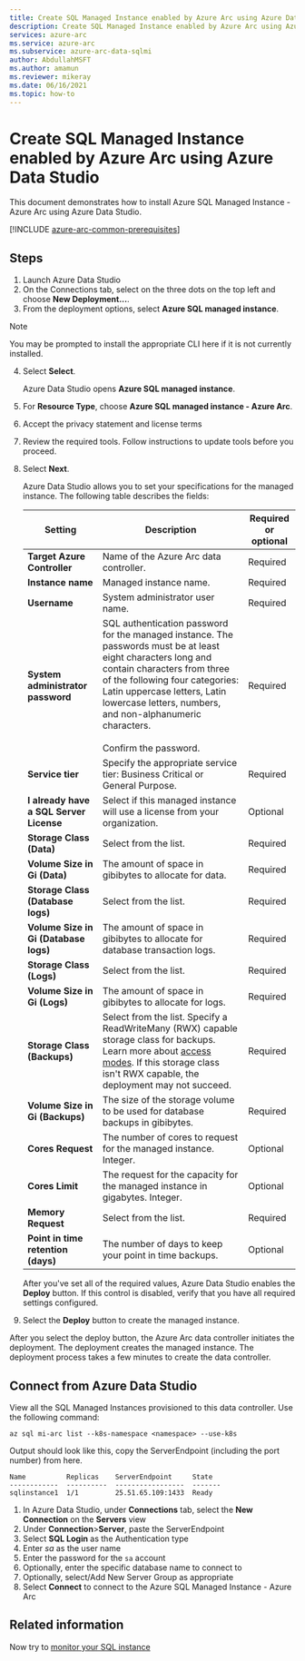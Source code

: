 ```yaml
---
title: Create SQL Managed Instance enabled by Azure Arc using Azure Data Studio
description: Create SQL Managed Instance enabled by Azure Arc using Azure Data Studio
services: azure-arc
ms.service: azure-arc
ms.subservice: azure-arc-data-sqlmi
author: AbdullahMSFT
ms.author: amamun
ms.reviewer: mikeray
ms.date: 06/16/2021
ms.topic: how-to
---
```


# Create SQL Managed Instance enabled by Azure Arc using Azure Data Studio

This document demonstrates how to install Azure SQL Managed Instance - Azure Arc using Azure Data Studio.

[!INCLUDE [azure-arc-common-prerequisites](./includes/azure-arc-common-prerequisites.md)]

## Steps

1. Launch Azure Data Studio
2. On the Connections tab, select on the three dots on the top left and choose **New Deployment...**.
3. From the deployment options, select **Azure SQL managed instance**.
  > [!NOTE]
  > You may be prompted to install the appropriate CLI here if it is not currently installed.
  
4. Select **Select**.

   Azure Data Studio opens **Azure SQL managed instance**. 

5. For **Resource Type**, choose **Azure SQL managed instance - Azure Arc**. 
6. Accept the privacy statement and license terms
1. Review the required tools. Follow instructions to update tools before you proceed.
1. Select **Next**.

   Azure Data Studio allows you to set your specifications for the managed instance. The following table describes the fields:

    |Setting    | Description | Required or optional
    |-------|-------|-------|
    |**Target Azure Controller** | Name of the Azure Arc data controller. | Required |
    |**Instance name** | Managed instance name. | Required |
    |**Username** | System administrator user name. | Required |
    |**System administrator password** | SQL authentication password for the managed instance. The passwords must be at least eight characters long and contain characters from three of the following four categories: Latin uppercase letters, Latin lowercase letters, numbers, and non-alphanumeric characters.<br/></br> Confirm the password. | Required |
    |**Service tier** | Specify the appropriate service tier: Business Critical or General Purpose. | Required |
    |**I already have a SQL Server License** | Select if this managed instance will use a license from your organization.  | Optional |
    |**Storage Class (Data)** | Select from the list. | Required |
    |**Volume Size in Gi (Data)** | The amount of space in gibibytes to allocate for data. | Required |
    |**Storage Class (Database logs)** | Select from the list. | Required |
    |**Volume Size in Gi (Database logs)** | The amount of space in gibibytes to allocate for database transaction logs. | Required |
    |**Storage Class (Logs)** | Select from the list. | Required |
    |**Volume Size in Gi (Logs)** | The amount of space in gibibytes to allocate for logs. | Required |
    |**Storage Class (Backups)** | Select from the list. Specify a ReadWriteMany (RWX) capable storage class for backups. Learn more about [access modes](https://kubernetes.io/docs/concepts/storage/persistent-volumes/#access-modes). If this storage class isn't RWX capable, the deployment may not succeed. | Required |
    |**Volume Size in Gi (Backups)** | The size of the storage volume to be used for database backups in gibibytes. | Required |
    |**Cores Request** | The number of cores to request for the managed instance. Integer. | Optional |
    |**Cores Limit** | The request for the capacity for the managed instance in gigabytes. Integer. | Optional |
    |**Memory Request** | Select from the list. | Required |
    |**Point in time retention (days)** | The number of days to keep your point in time backups. | Optional |

   After you've set all of the required values, Azure Data Studio enables the **Deploy** button. If this control is disabled, verify that you have all required settings configured.

1. Select the **Deploy** button to create the managed instance.

After you select the deploy button, the Azure Arc data controller initiates the deployment. The deployment creates the managed instance. The deployment process takes a few minutes to create the data controller.

## Connect from Azure Data Studio

View all the SQL Managed Instances provisioned to this data controller. Use the following command:

  ```azurecli
  az sql mi-arc list --k8s-namespace <namespace> --use-k8s
  ```

  Output should look like this, copy the ServerEndpoint (including the port number) from here.

  ```console
  Name          Replicas    ServerEndpoint     State
  ------------  ----------  -----------------  -------
  sqlinstance1  1/1         25.51.65.109:1433  Ready
  ```

1. In Azure Data Studio, under **Connections** tab, select the **New Connection** on the **Servers** view
1. Under **Connection**>**Server**, paste the ServerEndpoint 
1. Select **SQL Login** as the Authentication type
1. Enter *sa* as the user name
1. Enter the password for the `sa` account
1. Optionally, enter the specific database name to connect to
1. Optionally, select/Add New Server Group as appropriate
1. Select **Connect** to connect to the Azure SQL Managed Instance - Azure Arc

## Related information

Now try to [monitor your SQL instance](monitor-grafana-kibana.md)
